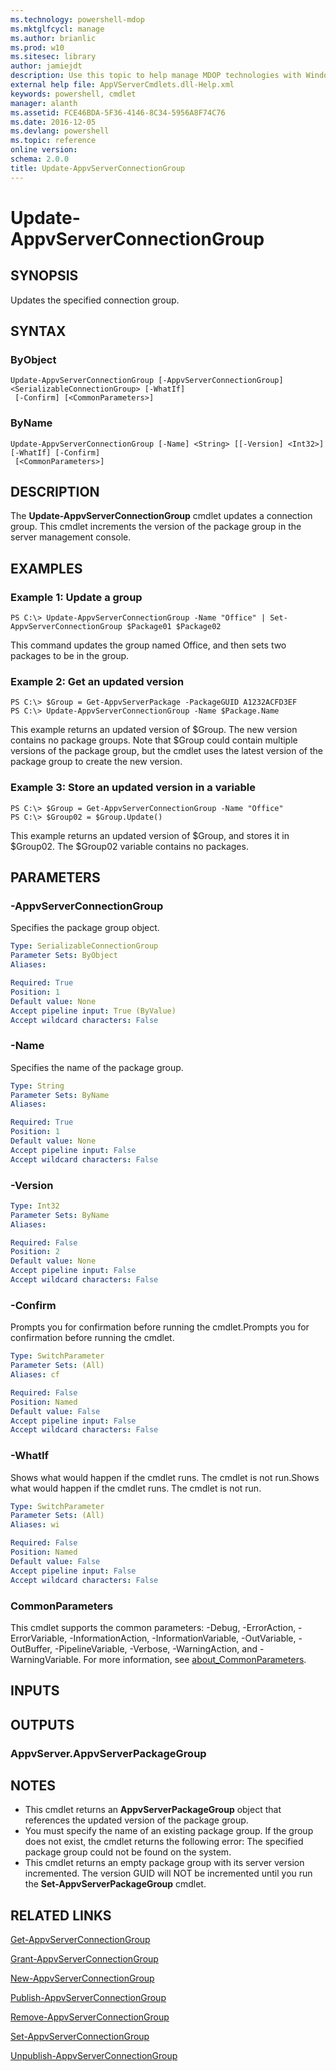 ```yaml
---
ms.technology: powershell-mdop
ms.mktglfcycl: manage
ms.author: brianlic
ms.prod: w10
ms.sitesec: library
author: jamiejdt
description: Use this topic to help manage MDOP technologies with Windows PowerShell.
external help file: AppVServerCmdlets.dll-Help.xml
keywords: powershell, cmdlet
manager: alanth 
ms.assetid: FCE46BDA-5F36-4146-8C34-5956A8F74C76
ms.date: 2016-12-05
ms.devlang: powershell
ms.topic: reference
online version: 
schema: 2.0.0
title: Update-AppvServerConnectionGroup
---
```


# Update-AppvServerConnectionGroup

## SYNOPSIS
Updates the specified connection group.

## SYNTAX

### ByObject
```
Update-AppvServerConnectionGroup [-AppvServerConnectionGroup] <SerializableConnectionGroup> [-WhatIf]
 [-Confirm] [<CommonParameters>]
```

### ByName
```
Update-AppvServerConnectionGroup [-Name] <String> [[-Version] <Int32>] [-WhatIf] [-Confirm]
 [<CommonParameters>]
```

## DESCRIPTION
The **Update-AppvServerConnectionGroup** cmdlet updates a connection group.
This cmdlet increments the version of the package group in the server management console.

## EXAMPLES

### Example 1: Update a group
```
PS C:\> Update-AppvServerConnectionGroup -Name "Office" | Set-AppvServerConnectionGroup $Package01 $Package02
```

This command updates the group named Office, and then sets two packages to be in the group.

### Example 2: Get an updated version
```
PS C:\> $Group = Get-AppvServerPackage -PackageGUID A1232ACFD3EF
PS C:\> Update-AppvServerConnectionGroup -Name $Package.Name
```

This example returns an updated version of $Group.
The new version contains no package groups.
Note that $Group could contain multiple versions of the package group, but the cmdlet uses the latest version of the package group to create the new version.

### Example 3: Store an updated version in a variable
```
PS C:\> $Group = Get-AppvServerConnectionGroup -Name "Office"
PS C:\> $Group02 = $Group.Update()
```

This example returns an updated version of $Group, and stores it in $Group02.
The $Group02 variable contains no packages.

## PARAMETERS

### -AppvServerConnectionGroup
Specifies the package group object.

```yaml
Type: SerializableConnectionGroup
Parameter Sets: ByObject
Aliases: 

Required: True
Position: 1
Default value: None
Accept pipeline input: True (ByValue)
Accept wildcard characters: False
```

### -Name
Specifies the name of the package group.

```yaml
Type: String
Parameter Sets: ByName
Aliases: 

Required: True
Position: 1
Default value: None
Accept pipeline input: False
Accept wildcard characters: False
```

### -Version
```yaml
Type: Int32
Parameter Sets: ByName
Aliases: 

Required: False
Position: 2
Default value: None
Accept pipeline input: False
Accept wildcard characters: False
```

### -Confirm
Prompts you for confirmation before running the cmdlet.Prompts you for confirmation before running the cmdlet.

```yaml
Type: SwitchParameter
Parameter Sets: (All)
Aliases: cf

Required: False
Position: Named
Default value: False
Accept pipeline input: False
Accept wildcard characters: False
```

### -WhatIf
Shows what would happen if the cmdlet runs.
The cmdlet is not run.Shows what would happen if the cmdlet runs.
The cmdlet is not run.

```yaml
Type: SwitchParameter
Parameter Sets: (All)
Aliases: wi

Required: False
Position: Named
Default value: False
Accept pipeline input: False
Accept wildcard characters: False
```

### CommonParameters
This cmdlet supports the common parameters: -Debug, -ErrorAction, -ErrorVariable, -InformationAction, -InformationVariable, -OutVariable, -OutBuffer, -PipelineVariable, -Verbose, -WarningAction, and -WarningVariable. For more information, see [about_CommonParameters](http://go.microsoft.com/fwlink/?LinkID=113216).

## INPUTS

## OUTPUTS

### AppvServer.AppvServerPackageGroup

## NOTES
* This cmdlet returns an **AppvServerPackageGroup** object that references the updated version of the package group.
* You must specify the name of an existing package group. If the group does not exist, the cmdlet returns the following error: The specified package group could not be found on the system.
* This cmdlet returns an empty package group with its server version incremented. The version GUID will NOT be incremented until you run the **Set-AppvServerPackageGroup** cmdlet.

## RELATED LINKS

[Get-AppvServerConnectionGroup](./Get-AppvServerConnectionGroup.md)

[Grant-AppvServerConnectionGroup](./Grant-AppvServerConnectionGroup.md)

[New-AppvServerConnectionGroup](./New-AppvServerConnectionGroup.md)

[Publish-AppvServerConnectionGroup](./Publish-AppvServerConnectionGroup.md)

[Remove-AppvServerConnectionGroup](./Remove-AppvServerConnectionGroup.md)

[Set-AppvServerConnectionGroup](./Set-AppvServerConnectionGroup.md)

[Unpublish-AppvServerConnectionGroup](./Unpublish-AppvServerConnectionGroup.md)


